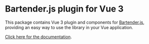 # Bartender.js plugin for Vue 3

This package contains Vue 3 plugin and components for [Bartender.js](https://www.npmjs.com/package/@fokke-/bartender.js), providing an easy way to use the library in your Vue application.

[Click here for the documentation](https://bartender.fokke.fi/vue-plugin.html).
